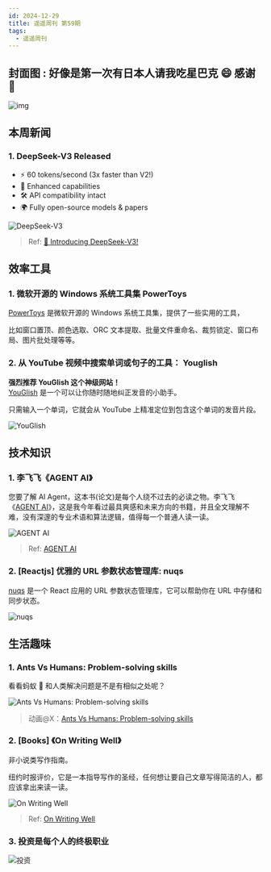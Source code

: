 ```yaml
---
id: 2024-12-29
title: 遥遥周刊 第59期
tags:
  - 遥遥周刊
---
```


## 封面图 : 好像是第一次有日本人请我吃星巴克 😄 感谢 🙏

![img](cover.jpeg)

## 本周新闻

### 1. DeepSeek-V3 Released

- ⚡ 60 tokens/second (3x faster than V2!)
- 💪 Enhanced capabilities
- 🛠 API compatibility intact
- 🌍 Fully open-source models & papers

![DeepSeek-V3](DeepSeek-V3.jpeg)

> Ref: [🚀 Introducing DeepSeek-V3!](https://x.com/deepseek_ai/status/1872242657348710721)

## 效率工具

### 1. 微软开源的 Windows 系统工具集 PowerToys

[PowerToys](https://github.com/microsoft/PowerToys) 是微软开源的 Windows 系统工具集，提供了一些实用的工具，

比如窗口置顶、颜色选取、ORC 文本提取、批量文件重命名、裁剪锁定、窗口布局、图片批处理等等。

### 2. 从 YouTube 视频中搜索单词或句子的工具： Youglish

**强烈推荐 YouGlish 这个神级网站！**  
[YouGlish](https://youglish.com) 是一个可以让你随时随地纠正发音的小助手。

只需输入一个单词，它就会从 YouTube 上精准定位到包含这个单词的发音片段。

![YouGlish](Youglish.png)

## 技术知识

### 1. 李飞飞《AGENT AI》

您要了解 AI Agent，这本书(论文)是每个人绕不过去的必读之物。李飞飞《[AGENT AI](https://arxiv.org/pdf/2401.03568)》，这是我今年看过最具爽感和未来方向的书籍，并且全文理解不难，没有深邃的专业术语和算法逻辑，值得每一个普通人读一读。

![AGENT AI](李飞飞AGENTAI.jpeg)

> Ref: [AGENT AI](https://x.com/Rocky_Bitcoin/status/1872181440818921977)

### 2. [Reactjs] 优雅的 URL 参数状态管理库: nuqs

[nuqs](https://nuqs.47ng.com/) 是一个 React 应用的 URL 参数状态管理库，它可以帮助你在 URL 中存储和同步状态。

![nuqs](nuqs.jpeg)

## 生活趣味

### 1. Ants Vs Humans: Problem-solving skills

看看蚂蚁 🐜 和人类解决问题是不是有相似之处呢？

![Ants Vs Humans: Problem-solving skills](AntsVsHumans.png)

> 动画@X：[Ants Vs Humans: Problem-solving skills](https://x.com/PicturesFoIder/status/1871961703832756318)

### 2. [Books] 《On Writing Well》

非小说类写作指南。

纽约时报评价，它是一本指导写作的圣经，任何想让要自己文章写得简洁的人，都应该拿出来读一读。

![On Writing Well](写作法宝.png)

> Ref: [On Writing Well](https://x.com/ailiangzi/status/1872108707284459908)

### 3. 投资是每个人的终极职业

![投资](投资.png)
